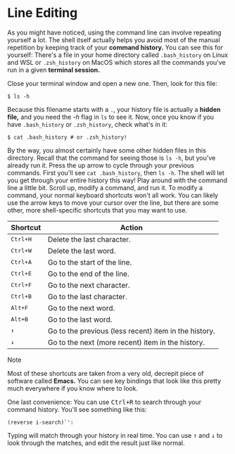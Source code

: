# Line Editing

As you might have noticed, using the command line can involve repeating yourself
a lot. The shell itself actually helps you avoid most of the manual repetition by
keeping track of your **command history.** You can see this for yourself:
There's a file in your home directory called `.bash_history` on Linux and WSL or
`.zsh_history` on MacOS which stores all the commands you've run in a given
**terminal session.**

Close your terminal window and open a new one. Then, look for this file:

```shell
$ ls -h
```

Because this filename starts with a `.`, your history file is actually a
**hidden file,** and you need the *-h* flag in `ls` to see it. Now, once you
know if you have `.bash_history` or `.zsh_history`, check what's in it:

```shell
$ cat .bash_history # or .zsh_history!
```

By the way, you almost certainly have some other hidden files in this directory.
Recall that the command for seeing those is `ls -h`, but you've already run it.
Press the up arrow to cycle through your previous commands. First you'll see
`cat .bash_history`, then `ls -h`. The shell will let you get through your entire
history this way! Play around with the command line a little bit. Scroll up,
modify a command, and run it. To modify a command, your normal keyboard
shortcuts won't all work. You can likely use the arrow keys to move your cursor
over the line, but there are some other, more shell-specific shortcuts that you
may want to use.

| Shortcut          | Action                                                |
|-------------------|-------------------------------------------------------|
| <kbd>Ctrl+H</kbd> | Delete the last character.                            |
| <kbd>Ctrl+W</kbd> | Delete the last word.                                 |
| <kbd>Ctrl+A</kbd> | Go to the start of the line.                          |
| <kbd>Ctrl+E</kbd> | Go to the end of the line.                            |
| <kbd>Ctrl+F</kbd> | Go to the next character.                             |
| <kbd>Ctrl+B</kbd> | Go to the last character.                             |
| <kbd>Alt+F</kbd>  | Go to the next word.                                  |
| <kbd>Alt+B</kbd>  | Go to the last word.                                  |
| <kbd>↑</kbd>      | Go to the previous (less recent) item in the history. |
| <kbd>↓</kbd>      | Go to the next (more recent) item in the history.     |

> [!NOTE]
> Most of these shortcuts are taken from a very old, decrepit piece of software
> called **Emacs.** You can see key bindings that look like this pretty much
> everywhere if you know where to look.

One last convenience: You can use <kbd>Ctrl+R</kbd> to search through your
command history. You'll see something like this:

```
(reverse i-search)`':
```

Typing will match through your history in real time. You can use <kbd>↑</kbd>
and <kbd>↓</kbd> to look through the matches, and edit the result just like
normal.
